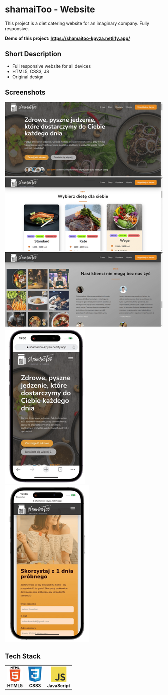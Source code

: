 # shamaiToo - Website

<p>This project is a diet catering website for an imaginary company. Fully responsive. </p>

**Demo of this project: https://shamaitoo-kpyza.netlify.app/**

## Short Description

- Full responsive website for all devices
- HTML5, CSS3, JS
- Original design

## Screenshots

![image](https://raw.githubusercontent.com/kewinpyza/shamaiToo-site/main/screenshots/screen1.png)
![image](https://raw.githubusercontent.com/kewinpyza/shamaiToo-site/main/screenshots/screen2.png)
![image](https://raw.githubusercontent.com/kewinpyza/shamaiToo-site/main/screenshots/screen3.png)
<img src="https://raw.githubusercontent.com/kewinpyza/shamaiToo-site/main/screenshots/mobile1.png" alt="mobile-screen" height="500"/>
<img src="https://raw.githubusercontent.com/kewinpyza/shamaiToo-site/main/screenshots/mobile2.png" alt="mobile-screen" height="500"/>

## Tech Stack

<table>
	<tr>
    <td align="center"><img src="https://raw.githubusercontent.com/devicons/devicon/master/icons/html5/html5-original-wordmark.svg" alt="html5" width="50" height="50"/><br><b><font>HTML5</font></b></td>
    <td align="center"><img src="https://raw.githubusercontent.com/devicons/devicon/master/icons/css3/css3-original.svg" alt="css" width="50" height="50"/><br><b><font>CSS3</font></b></td>
		<td align="center"><img src="https://raw.githubusercontent.com/devicons/devicon/master/icons/javascript/javascript-original.svg" alt="javascript" width="50" height="50"/><br><b><font>JavaScript</font></b></td>
	</tr>	
</table>
